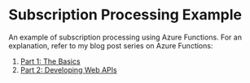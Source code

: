 # Subscription Processing Example

An example of subscription processing using Azure Functions. For an explanation, refer to my blog post series on Azure Functions:

1. [Part 1: The Basics](https://waymack.net/azure-functions-part-1-the-basics/)
1. [Part 2: Developing Web APIs](https://waymack.net/azure-functions-part-2-developing-web-apis/)